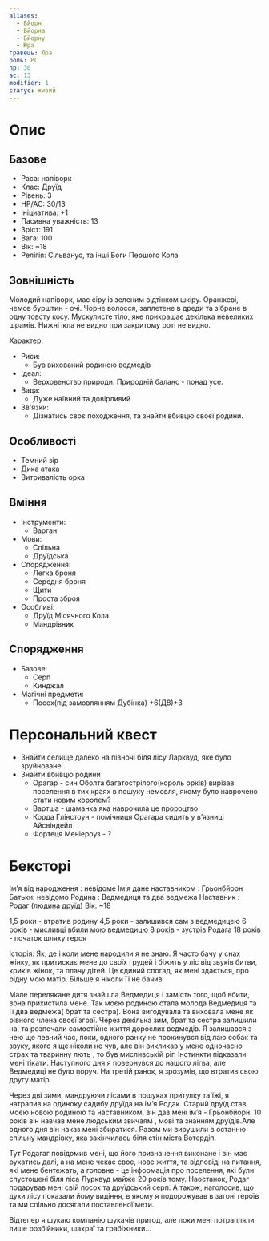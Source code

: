 ```yaml
---
aliases:
  - Бйорн
  - Бйорна
  - Бйорну
  - Юра
гравець: Юра
роль: PC
hp: 30
ac: 13
modifier: 1
статус: живий
---
```


# Опис

## Базове

- Раса: напіворк
- Клас: Друїд
- Рівень: 3
- HP/AC: 30/13
- Ініциатива: +1
- Пасивна уважність: 13
- Зріст: 191
- Вага: 100
- Вік: ~18
- Релігія: Сільванус, та інші Боги Першого Кола

## Зовнішність

Молодий напіворк, має сіру із зеленим відтінком шкіру. Оранжеві, немов бурштин - очі.
Чорне волосся, заплетене в дреди та зібране в одну товсту косу.
Мускулисте тіло, яке прикрашає декілька невеликих шрамів. Нижні ікла не видно при закритому роті не видно.

Характер:
- Риси:
	- Був вихований родиною ведмедів
- Ідеал:
	- Верховенство природи. Природній баланс - понад усе.
- Вада:
	- Дуже наївний та довірливий
- Зв'язки:
	- Дізнатись своє походження, та знайти вбивцю своєї родини.

## Особливості

- Темний зір
- Дика атака
- Витривалість орка

## Вміння

- Інструменти:
	- Варган
- Мови:
	- Спільна
	- Друїдська
- Спорядження:
	- Легка броня
	- Середня броня
	- Щити
	- Проста зброя
- Особливі:
	- Друїд Місячного Кола
	- Мандрівник

## Спорядження

- Базове:
	- Серп
	- Кинджал
- Магічні предмети:
	- Посох(під замовлянням Дубінка) +6(Д8)+3

# Персональний квест

- Знайти селище далеко на півночі біля лісу Ларквуд, яке було зруйноване..
- Знайти вбивцю родини
	- Орагар - син Оболта багатострілого(король орків) вирізав поселення в тих краях в пошуку немовля, якому було наврочено стати новим королем?
	- Вартша - шаманка яка наврочила це пророцтво
	- Корда Глінстоун - помічниця Орагара сидить у в’язниці Айсвіндейл
	- Фортеця Меніероуз - ?

# Бексторі

Ім’я від народження : невідоме
Ім’я дане наставником : Грьонбйорн
Батьки: невідомо
Родина : Ведмедиця та два ведмежа
Наставник : Родаг (людина друїд)
Вік: ~18

1,5 роки - втратив родину
4,5 роки - залишився сам з ведмедицею
6 років - мисливці вбили мою ведмедицю
8 років - зустрів Родага
18 років - початок шляху героя

Історія:
Як, де і коли мене народили я не знаю. Я часто бачу у снах жінку, як притискає мене до своїх грудей і біжить у ліс від звуків битви, криків жінок, та плачу дітей. Це єдиний спогад, як мені здається, про рідну мою матір. Більше я ніколи її не бачив.

Мале перелякане дитя знайшла Ведмедиця і замість того, щоб вбити, вона прихистила мене.  Так моєю родиною стала молода Ведмедиця та її два ведмежа( брат та сестра). Вона вигодувала та виховала мене як рівного члена своєї зграї. Через декілька зим, брат та сестра залишили на, та розпочали самостійне життя дорослих ведмедів. Я залишався з нею ще певний час, поки, одного ранку  не прокинувся від лаю собак та звуку, якого я ще ніколи не чув, але він викликав у мене одночасно страх та тваринну лють , то був мисливській ріг. Інстинкти підказали мені тікати. Наступного дня я повернувся до нашого лігва, але Ведмедиці не було поруч. На третій ранок, я зрозумів, що втратив свою другу матір. 

Через дві зими, мандруючи лісами в пошуках притулку та їжі, я натрапив на одиноку садибу друїда на ім’я Родак.
Старий друїд став моєю новою родиною та наставником, він дав мені ім’я - Грьонбйорн.  10 років він навчав мене людським звичаям , мові та знанням друїдів.Але одного дня він наказ мені збиратися. Разом ми вирушили в останню спільну мандрівку, яка закінчилась біля стін міста Вотердіп.

Тут Родагаг повідомив мені, що його призначення виконане і він має рухатись далі, а на мене чекає своє, нове життя, та відповіді на питання, які мене бентежать, а головне - це інформація про поселення, які були спустошені біля ліса Лурквуд майже 20 років тому. Наостанок, Родаг подарував мені свій посох та друїдський серп.
А також, наголосив, що духи лісу показали йому видіння, в якому я подорожував в загоні героїв та ми спільно досягали поставленої мети. 

Відтепер я шукаю компанію шукачів пригод, але поки мені потрапляли лише розбійники, шахраї та грабіжники…

